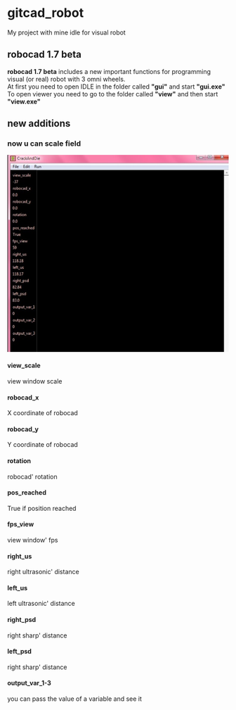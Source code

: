 # gitcad_robot
My project with mine idle for visual robot
## robocad 1.7 beta
**robocad 1.7 beta** includes a new important functions for programming visual (or real) robot with 3 omni wheels.  
At first you need to open IDLE in the folder called **"gui"** and start **"gui.exe"**  
To open viewer you need to go to the folder called **"view"** and then start **"view.exe"**  

## new additions
### now u can scale field
![](https://github.com/CrackAndDie/robocad_1.7b/blob/master/WhatsApp%20Image%202020-01-04%20at%2019.36.57.jpeg)
#### view_scale 
  view window scale
#### robocad_x
  X coordinate of robocad
#### robocad_y
  Y coordinate of robocad
#### rotation
  robocad' rotation
#### pos_reached
  True if position reached
#### fps_view
  view window' fps
#### right_us
  right ultrasonic' distance
#### left_us
  left ultrasonic' distance
#### right_psd
  right sharp' distance
#### left_psd
  right sharp' distance
#### output_var_1-3
  you can pass the value of a variable and see it
